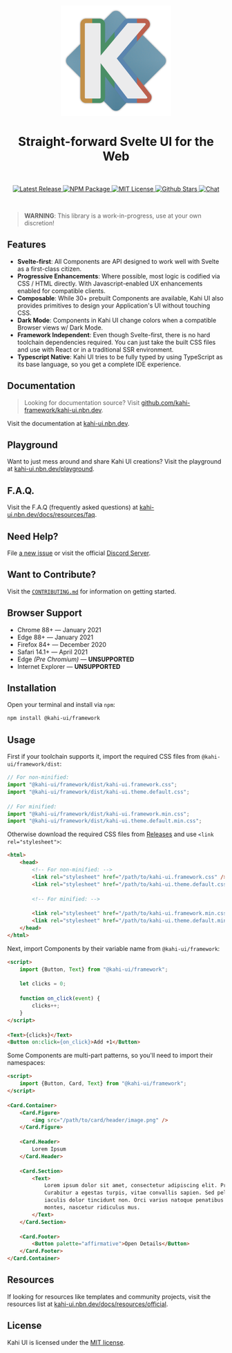 <p align="center">
    <a href="https://kahi-ui.nbn.dev">
        <img src="https://raw.githubusercontent.com/novacbn/kahi-ui/main/.assets/profile.png" alt="Kahi UI Logo" width="256" />
    </a>
</p>

<h1 align="center">Straight-forward Svelte UI for the Web</h1>

<br>

<p align="center">
    <a href="https://github.com/novacbn/kahi-ui/releases/latest">
        <img alt="Latest Release" src="https://img.shields.io/github/v/tag/novacbn/kahi-ui?style=social&display_name=tag&logo=github&label=Release"/>
    </a>
    <a href="https://www.npmjs.com/package/@kahi-ui/framework">
        <img alt="NPM Package" src="https://img.shields.io/npm/dm/@kahi-ui/framework.svg?style=social&logo=npm"/>
    </a>
    <a href="https://github.com/novacbn/kahi-ui/blob/main/LICENSE">
        <img alt="MIT License" src="https://img.shields.io/github/license/novacbn/kahi-ui?style=social"/>
    </a>
    <a href="https://github.com/novacbn/kahi-ui/stargazers">
        <img alt="Github Stars" src="https://img.shields.io/github/stars/novacbn/kahi-ui?style=social&logo=github" />
    </a>
    <a href="https://kahi-ui.nbn.dev/chat">
        <img alt="Chat" src="https://img.shields.io/discord/883717132532191255.svg?style=social&logo=discord" />
    </a>
</p>

<br />

> **WARNING**: This library is a work-in-progress, use at your own discretion!

## Features

-   **Svelte-first**: All Components are API designed to work well with Svelte as a first-class citizen.
-   **Progressive Enhancements**: Where possible, most logic is codified via CSS / HTML directly. With Javascript-enabled UX enhancements enabled for compatible clients.
-   **Composable**: While 30+ prebuilt Components are available, Kahi UI also provides primitives to design your Application's UI without touching CSS.
-   **Dark Mode**: Components in Kahi UI change colors when a compatible Browser views w/ Dark Mode.
-   **Framework Independent**: Even though Svelte-first, there is no hard toolchain dependencies required. You can just take the built CSS files and use with React or in a traditional SSR environment.
-   **Typescript Native**: Kahi UI tries to be fully typed by using TypeScript as its base language, so you get a complete IDE experience.

## Documentation

> Looking for documentation source? Visit [github.com/kahi-framework/kahi-ui.nbn.dev](https://github.com/kahi-framework/kahi-ui.nbn.dev).

Visit the documentation at [kahi-ui.nbn.dev](https://kahi-ui.nbn.dev).

## Playground

Want to just mess around and share Kahi UI creations? Visit the playground at [kahi-ui.nbn.dev/playground](https://kahi-ui.nbn.dev/playground).

## F.A.Q.

Visit the F.A.Q (frequently asked questions) at [kahi-ui.nbn.dev/docs/resources/faq](https://kahi-ui.nbn.dev/docs/resources/faq).

## Need Help?

File [a new issue](https://github.com/novacbn/kahi-ui/issues/new/choose) or visit the official [Discord Server](https://kahi-ui.nbn.dev/chat).

## Want to Contribute?

Visit the [`CONTRIBUTING.md`](./CONTRIBUTING.md) for information on getting started.

## Browser Support

-   Chrome 88+ — January 2021
-   Edge 88+ — January 2021
-   Firefox 84+ — December 2020
-   Safari 14.1+ — April 2021
-   Edge _(Pre Chromium)_ — **UNSUPPORTED**
-   Internet Explorer — **UNSUPPORTED**

## Installation

Open your terminal and install via `npm`:

```bash
npm install @kahi-ui/framework
```

## Usage

First if your toolchain supports it, import the required CSS files from `@kahi-ui/framework/dist`:

```javascript
// For non-minified:
import "@kahi-ui/framework/dist/kahi-ui.framework.css";
import "@kahi-ui/framework/dist/kahi-ui.theme.default.css";

// For minified:
import "@kahi-ui/framework/dist/kahi-ui.framework.min.css";
import "@kahi-ui/framework/dist/kahi-ui.theme.default.min.css";
```

Otherwise download the required CSS files from [Releases](https://github.com/novacbn/kahi-ui/releases/latest) and use `<link rel="stylesheet">`:

```html
<html>
    <head>
        <!-- For non-minified: -->
        <link rel="stylesheet" href="/path/to/kahi-ui.framework.css" />
        <link rel="stylesheet" href="/path/to/kahi-ui.theme.default.css" />

        <!-- For minified: -->

        <link rel="stylesheet" href="/path/to/kahi-ui.framework.min.css" />
        <link rel="stylesheet" href="/path/to/kahi-ui.theme.default.min.css" />
    </head>
</html>
```

Next, import Components by their variable name from `@kahi-ui/framework`:

<!-- prettier-ignore -->
```html
<script>
    import {Button, Text} from "@kahi-ui/framework";

    let clicks = 0;

    function on_click(event) {
        clicks++;
    }
</script>

<Text>{clicks}</Text>
<Button on:click={on_click}>Add +1</Button>
```

Some Components are multi-part patterns, so you'll need to import their namespaces:

<!-- prettier-ignore -->
```html
<script>
    import {Button, Card, Text} from "@kahi-ui/framework";
</script>

<Card.Container>
    <Card.Figure>
        <img src="/path/to/card/header/image.png" />
    </Card.Figure>

    <Card.Header>
        Lorem Ipsum
    </Card.Header>

    <Card.Section>
        <Text>
            Lorem ipsum dolor sit amet, consectetur adipiscing elit. Proin et consectetur orci.
            Curabitur a egestas turpis, vitae convallis sapien. Sed pellentesque rutrum tellus, in
            iaculis dolor tincidunt non. Orci varius natoque penatibus et magnis dis parturient
            montes, nascetur ridiculus mus.
        </Text>
    </Card.Section>

    <Card.Footer>
        <Button palette="affirmative">Open Details</Button>
    </Card.Footer>
</Card.Container>
```

## Resources

If looking for resources like templates and community projects, visit the resources list at [kahi-ui.nbn.dev/docs/resources/official](https://kahi-ui.nbn.dev/docs/resources/official).

## License

Kahi UI is licensed under the [MIT license](./LICENSE).
